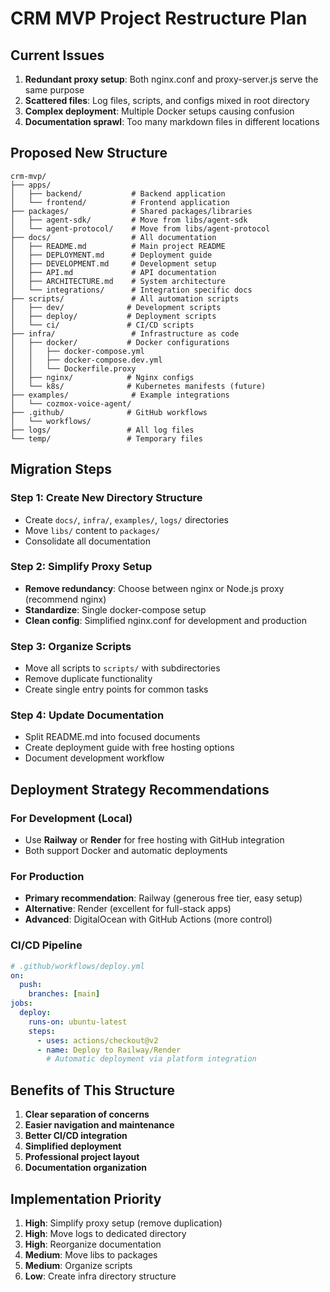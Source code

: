 # CRM MVP Project Restructure Plan

## Current Issues
1. **Redundant proxy setup**: Both nginx.conf and proxy-server.js serve the same purpose
2. **Scattered files**: Log files, scripts, and configs mixed in root directory
3. **Complex deployment**: Multiple Docker setups causing confusion
4. **Documentation sprawl**: Too many markdown files in different locations

## Proposed New Structure

```
crm-mvp/
├── apps/
│   ├── backend/           # Backend application
│   └── frontend/          # Frontend application
├── packages/              # Shared packages/libraries
│   ├── agent-sdk/         # Move from libs/agent-sdk
│   └── agent-protocol/    # Move from libs/agent-protocol
├── docs/                  # All documentation
│   ├── README.md          # Main project README
│   ├── DEPLOYMENT.md      # Deployment guide
│   ├── DEVELOPMENT.md     # Development setup
│   ├── API.md             # API documentation
│   ├── ARCHITECTURE.md    # System architecture
│   └── integrations/      # Integration specific docs
├── scripts/               # All automation scripts
│   ├── dev/              # Development scripts
│   ├── deploy/           # Deployment scripts
│   └── ci/               # CI/CD scripts
├── infra/                 # Infrastructure as code
│   ├── docker/           # Docker configurations
│   │   ├── docker-compose.yml
│   │   ├── docker-compose.dev.yml
│   │   └── Dockerfile.proxy
│   ├── nginx/            # Nginx configs
│   └── k8s/              # Kubernetes manifests (future)
├── examples/              # Example integrations
│   └── cozmox-voice-agent/
├── .github/              # GitHub workflows
│   └── workflows/
├── logs/                 # All log files
└── temp/                 # Temporary files
```

## Migration Steps

### Step 1: Create New Directory Structure
- Create `docs/`, `infra/`, `examples/`, `logs/` directories
- Move `libs/` content to `packages/`
- Consolidate all documentation

### Step 2: Simplify Proxy Setup
- **Remove redundancy**: Choose between nginx or Node.js proxy (recommend nginx)
- **Standardize**: Single docker-compose setup
- **Clean config**: Simplified nginx.conf for development and production

### Step 3: Organize Scripts
- Move all scripts to `scripts/` with subdirectories
- Remove duplicate functionality
- Create single entry points for common tasks

### Step 4: Update Documentation
- Split README.md into focused documents
- Create deployment guide with free hosting options
- Document development workflow

## Deployment Strategy Recommendations

### For Development (Local)
- Use **Railway** or **Render** for free hosting with GitHub integration
- Both support Docker and automatic deployments

### For Production
- **Primary recommendation**: Railway (generous free tier, easy setup)
- **Alternative**: Render (excellent for full-stack apps)
- **Advanced**: DigitalOcean with GitHub Actions (more control)

### CI/CD Pipeline
```yaml
# .github/workflows/deploy.yml
on:
  push:
    branches: [main]
jobs:
  deploy:
    runs-on: ubuntu-latest
    steps:
      - uses: actions/checkout@v2
      - name: Deploy to Railway/Render
        # Automatic deployment via platform integration
```

## Benefits of This Structure

1. **Clear separation of concerns**
2. **Easier navigation and maintenance**
3. **Better CI/CD integration**
4. **Simplified deployment**
5. **Professional project layout**
6. **Documentation organization**

## Implementation Priority

1. **High**: Simplify proxy setup (remove duplication)
2. **High**: Move logs to dedicated directory
3. **High**: Reorganize documentation
4. **Medium**: Move libs to packages
5. **Medium**: Organize scripts
6. **Low**: Create infra directory structure